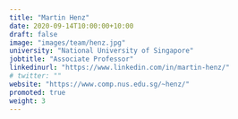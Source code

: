 ```yaml
---
title: "Martin Henz"
date: 2020-09-14T10:00:00+10:00
draft: false
image: "images/team/henz.jpg"
university: "National University of Singapore"
jobtitle: "Associate Professor"
linkedinurl: "https://www.linkedin.com/in/martin-henz/"
# twitter: ""
website: "https://www.comp.nus.edu.sg/~henz/"
promoted: true
weight: 3
---
```

